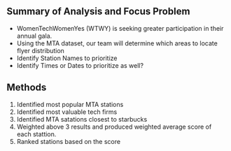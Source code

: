## Summary of Analysis and Focus Problem
 * WomenTechWomenYes (WTWY) is seeking greater participation in their annual gala. 
 * Using the MTA dataset, our team will determine which areas to locate flyer distribution
 * Identify Station Names to prioritize
 * Identify Times or Dates to prioritize as well?

## Methods
  1. Identified most popular MTA stations
  2. Identified most valuable tech firms
  3. Identified MTA satations closest to starbucks
  4. Weighted above 3 results and produced weighted average score of each stattion.
  5. Ranked stations based on the score

